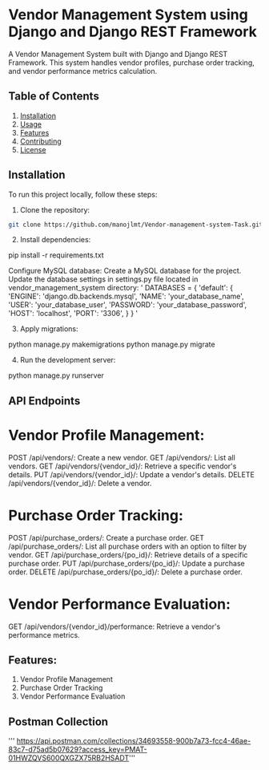 # Vendor Management System using Django and Django REST Framework

A Vendor Management System built with Django and Django REST Framework. This system handles vendor profiles, purchase order tracking, and vendor performance metrics calculation.

## Table of Contents

1. [Installation](#installation)
2. [Usage](#usage)
3. [Features](#features)
4. [Contributing](#contributing)
5. [License](#license)

## Installation

To run this project locally, follow these steps:

1. Clone the repository:

```bash
git clone https://github.com/manojlmt/Vendor-management-system-Task.git
```
2. Install dependencies:

pip install -r requirements.txt

Configure MySQL database:
Create a MySQL database for the project.
Update the database settings in settings.py file located in vendor_management_system directory:
' 
DATABASES = {
    'default': {
        'ENGINE': 'django.db.backends.mysql',
        'NAME': 'your_database_name',
        'USER': 'your_database_user',
        'PASSWORD': 'your_database_password',
        'HOST': 'localhost',
        'PORT': '3306',
    }
}
'

3. Apply migrations:

python manage.py makemigrations
python manage.py migrate

4. Run the development server:
    
python manage.py runserver


## API Endpoints

# Vendor Profile Management:

POST /api/vendors/: Create a new vendor.
GET /api/vendors/: List all vendors.
GET /api/vendors/{vendor_id}/: Retrieve a specific vendor's details.
PUT /api/vendors/{vendor_id}/: Update a vendor's details.
DELETE /api/vendors/{vendor_id}/: Delete a vendor.

# Purchase Order Tracking:

POST /api/purchase_orders/: Create a purchase order.
GET /api/purchase_orders/: List all purchase orders with an option to filter by vendor.
GET /api/purchase_orders/{po_id}/: Retrieve details of a specific purchase order.
PUT /api/purchase_orders/{po_id}/: Update a purchase order.
DELETE /api/purchase_orders/{po_id}/: Delete a purchase order.

# Vendor Performance Evaluation:

GET /api/vendors/{vendor_id}/performance: Retrieve a vendor's performance metrics.

## Features:

1. Vendor Profile Management
2. Purchase Order Tracking
3. Vendor Performance Evaluation


## Postman Collection 

''' https://api.postman.com/collections/34693558-900b7a73-fcc4-46ae-83c7-d75ad5b07629?access_key=PMAT-01HWZQVS600QXGZX75RB2HSADT'''

